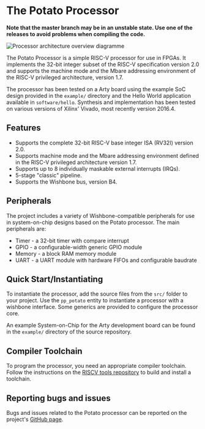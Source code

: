# The Potato Processor

**Note that the master branch may be in an unstable state. Use one of the releases to avoid problems when compiling the code.**

![Processor architecture overview diagramme](https://github.com/skordal/potato/blob/master/docs/diagram.png?raw=true)

The Potato Processor is a simple RISC-V processor for use in FPGAs. It implements the 32-bit integer subset
of the RISC-V specification version 2.0 and supports the machine mode and the Mbare addressing environment of
the RISC-V privileged architecture, version 1.7.

The processor has been tested on a Arty board using the example SoC design provided in the `example/` directory
and the Hello World application available in `software/hello`. Synthesis and implementation has been tested on
various versions of Xilinx' Vivado, most recently version 2016.4.

## Features

* Supports the complete 32-bit RISC-V base integer ISA (RV32I) version 2.0.
* Supports machine mode and the Mbare addressing environment defined in the RISC-V privileged architecture version 1.7.
* Supports up to 8 individually maskable external interrupts (IRQs).
* 5-stage "classic" pipeline.
* Supports the Wishbone bus, version B4.

## Peripherals

The project includes a variety of Wishbone-compatible peripherals for use in system-on-chip designs based on the Potato processor. The main peripherals are:

* Timer - a 32-bit timer with compare interrupt
* GPIO - a configurable-width generic GPIO module
* Memory - a block RAM memory module
* UART - a UART module with hardware FIFOs and configurable baudrate

## Quick Start/Instantiating

To instantiate the processor, add the source files from the `src/` folder to your project. Use the `pp_potato`
entity to instantiate a processor with a wishbone interface. Some generics are provided to configure the processor core.

An example System-on-Chip for the Arty development board can be found in the `example/` directory of the source repository.

## Compiler Toolchain

To program the processor, you need an appropriate compiler toolchain. Follow the instructions on the [RISCV tools repository](https://github.com/riscv/riscv-tools)
to build and install a toolchain.

## Reporting bugs and issues

Bugs and issues related to the Potato processor can be reported on the project's [GitHub page](https://github.com/skordal/potato).

